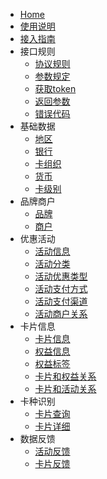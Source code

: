 - [Home](/)
- [使用说明](使用说明.md)
- [接入指南](接入指南.md)
- 接口规则
  - [协议规则](接口规则/协议规则.md)
  - [参数规定](接口规则/参数规定.md)
  - [获取token](接口规则/获取token.md)
  - [返回参数](接口规则/返回参数.md)
  - [错误代码](接口规则/错误代码.md)
- 基础数据
  - [地区](基础数据/地区.md)
  - [银行](基础数据/银行.md)
  - [卡组织](基础数据/卡组织.md)
  - [货币](基础数据/货币.md)
  - [卡级别](基础数据/卡级别.md)
- 品牌商户
  - [品牌](品牌商户/品牌.md)
  - [商户](品牌商户/商户.md)
- 优惠活动
  - [活动信息](优惠活动/活动信息.md)
  - [活动分类](优惠活动/活动分类.md)
  - [活动优惠类型](优惠活动/活动优惠类型.md)
  - [活动支付方式](优惠活动/活动支付方式.md)
  - [活动支付渠道](优惠活动/活动支付渠道.md)
  - [活动商户关系](优惠活动/活动商户关系.md)
- 卡片信息
  - [卡片信息](卡片信息/卡片信息.md)
  - [权益信息](卡片信息/权益信息.md)
  - [权益标签](卡片信息/权益标签.md)
  - [卡片和权益关系](卡片信息/卡片和权益关系.md)
  - [卡片和活动关系](卡片信息/卡片和活动关系.md)
- 卡种识别
  - [卡片查询](卡种识别/卡片查询.md)
  - [卡片详细](卡种识别/卡片详细.md)
- 数据反馈
  - [活动反馈](数据反馈/活动反馈.md)
  - [卡片反馈](数据反馈/卡片反馈.md)